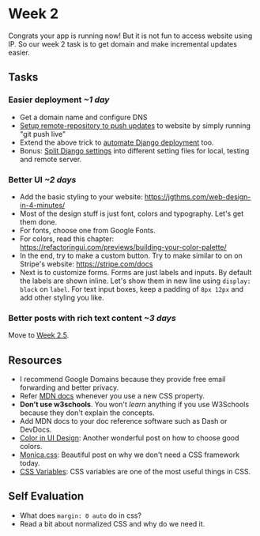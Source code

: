 # Week 2

Congrats your app is running now! But it is not fun to access website using IP. So our week 2 task is to get domain and make incremental updates easier.

## Tasks

### Easier deployment *~1 day*
- Get a domain name and configure DNS
- [Setup remote-repository to push updates](https://gist.github.com/noelboss/3fe13927025b89757f8fb12e9066f2fa) to website by simply running "git push live"
- Extend the above trick to [automate Django deployment](./samples/post-receive-django.md) too.
- Bonus: [Split Django settings](https://simpleisbetterthancomplex.com/tips/2017/07/03/django-tip-20-working-with-multiple-settings-modules.html) into different setting files for local, testing and remote server.

### Better UI *~2 days*
- Add the basic styling to your website: https://jgthms.com/web-design-in-4-minutes/
- Most of the design stuff is just font, colors and typography. Let's get them done.
- For fonts, choose one from Google Fonts.
- For colors, read this chapter: https://refactoringui.com/previews/building-your-color-palette/
- In the end, try to make a custom button. Try to make similar to on on Stripe's website: https://stripe.com/docs
- Next is to customize forms. Forms are just labels and inputs. By default the labels are shown inline. Let's show them in new line using `display: block` on `label`. For text input boxes, keep a padding of `8px 12px` and add other styling you like.


### Better posts with rich text content *~3 days*

Move to [Week 2.5](./week-2.5.md).


## Resources
- I recommend Google Domains because they provide free email forwarding and better privacy.
- Refer [MDN docs](https://developer.mozilla.org/en-US/docs/Web/CSS/Reference) whenever you use a new CSS property.
- **Don't use w3schools**. You won't *learn* anything if you use W3Schools because they don't explain the concepts.
- Add MDN docs to your doc reference software such as Dash or DevDocs.
- [Color in UI Design](https://learnui.design/blog/color-in-ui-design-a-practical-framework.html): Another wonderful post on how to choose good colors.
- [Monica.css](https://meowni.ca/posts/monica-dot-css/): Beautiful post on why we don't need a CSS framework today.
- [CSS Variables](https://developer.mozilla.org/en-US/docs/Web/CSS/Using_CSS_custom_properties): CSS variables are one of the most useful things in CSS.


## Self Evaluation
- What does `margin: 0 auto` do in css?
- Read a bit about normalized CSS and why do we need it.